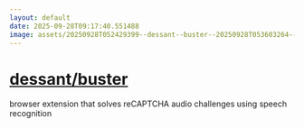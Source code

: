 ```yaml
---
layout: default
date: 2025-09-28T09:17:40.551488
image: assets/20250928T052429399--dessant--buster--20250928T053603264--cropped.png
---
```


# [dessant/buster](https://github.com/dessant/buster)

browser extension that solves reCAPTCHA audio challenges using speech recognition
